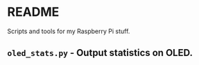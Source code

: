 # README

Scripts and tools for my Raspberry Pi stuff.

## `oled_stats.py` - Output statistics on OLED.
